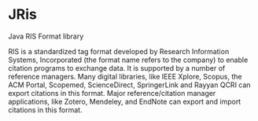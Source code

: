 # JRis
Java RIS Format library

RIS is a standardized tag format developed by Research Information Systems, Incorporated (the format name refers to the company) to enable citation programs to exchange data. It is supported by a number of reference managers. Many digital libraries, like IEEE Xplore, Scopus, the ACM Portal, Scopemed, ScienceDirect, SpringerLink and Rayyan QCRI can export citations in this format. Major reference/citation manager applications, like Zotero, Mendeley, and EndNote can export and import citations in this format.
